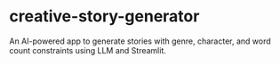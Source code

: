 # creative-story-generator
An AI-powered app to generate stories with genre, character, and word count constraints using LLM and Streamlit.
